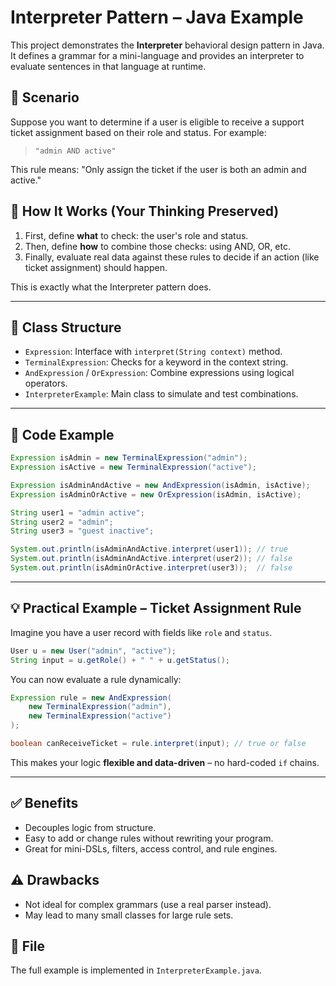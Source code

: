 
# Interpreter Pattern – Java Example

This project demonstrates the **Interpreter** behavioral design pattern in Java. It defines a grammar for a mini-language and provides an interpreter to evaluate sentences in that language at runtime.

## 📌 Scenario

Suppose you want to determine if a user is eligible to receive a support ticket assignment based on their role and status. For example:

> `"admin AND active"`

This rule means: "Only assign the ticket if the user is both an admin and active."

## 🧠 How It Works (Your Thinking Preserved)

1. First, define **what** to check: the user's role and status.
2. Then, define **how** to combine those checks: using AND, OR, etc.
3. Finally, evaluate real data against these rules to decide if an action (like ticket assignment) should happen.

This is exactly what the Interpreter pattern does.

---

## 🧱 Class Structure

- `Expression`: Interface with `interpret(String context)` method.
- `TerminalExpression`: Checks for a keyword in the context string.
- `AndExpression` / `OrExpression`: Combine expressions using logical operators.
- `InterpreterExample`: Main class to simulate and test combinations.

---

## 🔧 Code Example

```java
Expression isAdmin = new TerminalExpression("admin");
Expression isActive = new TerminalExpression("active");

Expression isAdminAndActive = new AndExpression(isAdmin, isActive);
Expression isAdminOrActive = new OrExpression(isAdmin, isActive);

String user1 = "admin active";
String user2 = "admin";
String user3 = "guest inactive";

System.out.println(isAdminAndActive.interpret(user1)); // true
System.out.println(isAdminAndActive.interpret(user2)); // false
System.out.println(isAdminOrActive.interpret(user3));  // false
```

---

## 💡 Practical Example – Ticket Assignment Rule

Imagine you have a user record with fields like `role` and `status`.

```java
User u = new User("admin", "active");
String input = u.getRole() + " " + u.getStatus();
```

You can now evaluate a rule dynamically:

```java
Expression rule = new AndExpression(
    new TerminalExpression("admin"),
    new TerminalExpression("active")
);

boolean canReceiveTicket = rule.interpret(input); // true or false
```

This makes your logic **flexible and data-driven** – no hard-coded `if` chains.

---

## ✅ Benefits

- Decouples logic from structure.
- Easy to add or change rules without rewriting your program.
- Great for mini-DSLs, filters, access control, and rule engines.

## ⚠️ Drawbacks

- Not ideal for complex grammars (use a real parser instead).
- May lead to many small classes for large rule sets.

## 📁 File

The full example is implemented in `InterpreterExample.java`.
